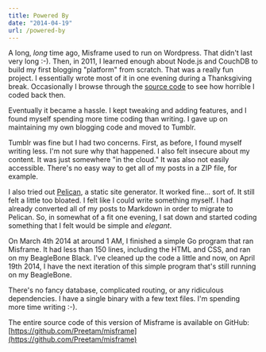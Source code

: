 ```yaml
---
title: Powered By
date: "2014-04-19"
url: /powered-by
---
```



A long, *long* time ago, Misframe used to run on Wordpress. That didn't last very long :-). Then, in 2011, I learned enough about Node.js and CouchDB to build my first blogging "platform" from scratch. That was a really fun project. I essentially wrote most of it in one evening during a Thanksgiving break. Occasionally I browse through the [source code](https://github.com/Preetam/Misframe-Platform) to see how horrible I coded back then.

Eventually it became a hassle. I kept tweaking and adding features, and I found myself spending more time coding than writing. I gave up on maintaining my own blogging code and moved to Tumblr.

Tumblr was fine but I had two concerns. First, as before, I found myself writing less. I'm not sure why that happened. I also felt insecure about my content. It was just somewhere "in the cloud." It was also not easily accessible. There's no easy way to get all of my posts in a ZIP file, for example.

I also tried out [Pelican](http://blog.getpelican.com/), a static site generator. It worked fine... sort of. It still felt a little too bloated. I felt like I could write something myself. I had already converted all of my posts to Markdown in order to migrate to Pelican. So, in somewhat of a fit one evening, I sat down and started coding something that I felt would be simple and *elegant*.

On March 4th 2014 at around 1 AM, I finished a simple Go program that ran Misframe. It had less than 150 lines, including the HTML and CSS, and ran on my BeagleBone Black. I've cleaned up the code a little and now, on April 19th 2014, I have the next iteration of this simple program that's still running on my BeagleBone.

There's no fancy database, complicated routing, or any ridiculous dependencies. I have a single binary with a few text files. I'm spending more time writing :-).

The entire source code of this version of Misframe is available on GitHub: [https://github.com/Preetam/misframe](https://github.com/Preetam/misframe)
